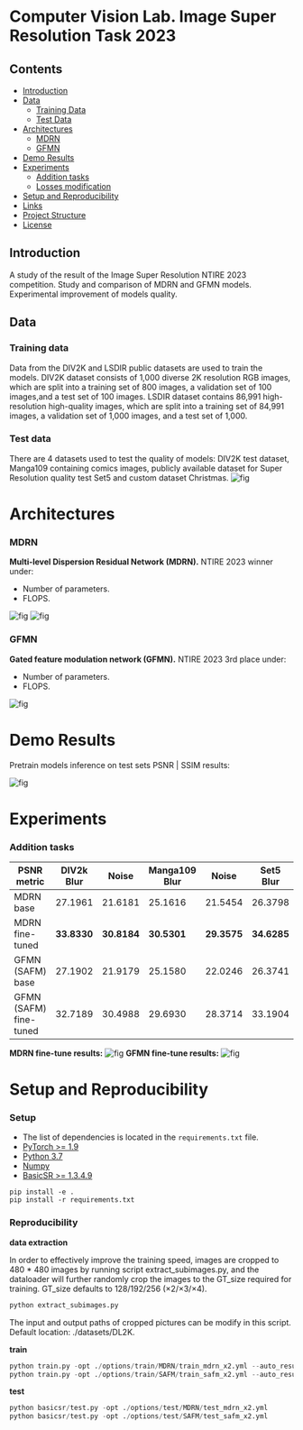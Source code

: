# Computer Vision Lab. Image Super Resolution Task 2023
## Contents
- [Introduction](#introduction)
- [Data](#data)
  - [Training Data](#training-data)
  - [Test Data](#test-data)
- [Architectures](#architectures)
  - [MDRN](#mdrn)
  - [GFMN](#gfmn)
- [Demo Results](#demo-results)
- [Experiments](#experiments)
  - [Addition tasks](#addition-tasks)
  - [Losses modification](#losses-modification)
- [Setup and Reproducibility](#setup-and-reproducibility)
- [Links](#links)
- [Project Structure](#project-structure)
- [License](#license)

## Introduction
A study of the result of the Image Super Resolution NTIRE 2023 competition. Study and comparison of MDRN and GFMN models. Experimental improvement of models quality.

## Data

### Training data
Data from the DIV2K and LSDIR public datasets are used to train the models. DIV2K dataset consists of 1,000 diverse 2K resolution RGB images, which are split into a training set of 800 images, a validation set of 100 images,and a test set of 100 images. LSDIR dataset contains 86,991 high-resolution high-quality images, which are split into a training set of 84,991 images, a validation set of 1,000 images, and a test set of 1,000.

### Test data
There are 4 datasets used to test the quality of models: DIV2K test dataset, Manga109 containing comics images, publicly available dataset for Super Resolution quality test Set5 and custom dataset Christmas.
![fig](README.assets/datasets.png)

# Architectures

### **MDRN**

**Multi-level Dispersion Residual Network (MDRN).** NTIRE 2023 winner under:
- Number of parameters.
- FLOPS.

![fig](README.assets/architecture.png)
![fig](README.assets/EADB_details.png)

### **GFMN**

**Gated feature modulation network (GFMN).** NTIRE 2023 3rd place under:
- Number of parameters.
- FLOPS.

![fig](README.assets/GFMN.png)

# Demo Results
Pretrain models inference on test sets PSNR | SSIM results:

![fig](README.assets/demo.png)

# Experiments
### Addition tasks

| PSNR metric        | DIV2k Blur | Noise  | Manga109 Blur | Noise  | Set5 Blur | Noise  | Christmas Blur | Noise  |
|--------------------|------------|--------|---------------|--------|-----------|--------|----------------|--------|
| MDRN base          | 27.1961    | 21.6181| 25.1616       | 21.5454| 26.3798   | 21.7238| 24.6929        | 20.9387|
| MDRN fine-tuned    | **33.8330**| **30.8184**| **30.5301** | **29.3575**| **34.6285** | **31.0261**| **28.5631** | **27.4755**|
| GFMN (SAFM) base   | 27.1902    | 21.9179| 25.1580        | 22.0246| 26.3741   | 22.1374| 24.6895        | 21.2976|
| GFMN (SAFM) fine-tuned |32.7189| 30.4988| 29.6930 | 28.3714| 33.1904 | 30.6769| 28.0334 | 27.3378|

**MDRN fine-tune results:**
![fig](README.assets/mdrn_exp.png)
**GFMN fine-tune results:**
![fig](README.assets/gfmn_exp.png)

# Setup and Reproducibility
### Setup
- The list of dependencies is located in the `requirements.txt` file.
- [PyTorch >= 1.9](https://pytorch.org/)
- [Python 3.7](https://www.python.org/downloads/)
- [Numpy](https://numpy.org/)
- [BasicSR >= 1.3.4.9](https://github.com/XPixelGroup/BasicSR)
  
```
pip install -e .
pip install -r requirements.txt
```
### Reproducibility
**data extraction**

In order to effectively improve the training speed, images are cropped to 480 * 480 images by running script extract_subimages.py, and the dataloader will further randomly crop the images to the GT_size required for training. GT_size defaults to 128/192/256 (×2/×3/×4). 

```python
python extract_subimages.py
```

The input and output paths of cropped pictures can be modify in this script. Default location: ./datasets/DL2K.

**train**

```python
python train.py -opt ./options/train/MDRN/train_mdrn_x2.yml --auto_resume
python train.py -opt ./options/train/SAFM/train_safm_x2.yml --auto_resume
```

**test**

```python
python basicsr/test.py -opt ./options/test/MDRN/test_mdrn_x2.yml
python basicsr/test.py -opt ./options/test/SAFM/test_safm_x2.yml
```
